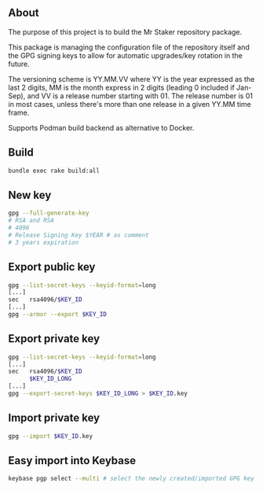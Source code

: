 ## About

The purpose of this project is to build the Mr Staker repository package.

This package is managing the configuration file of the repository itself and the GPG signing keys to allow for automatic upgrades/key rotation in the future.

The versioning scheme is YY.MM.VV where YY is the year expressed as the last 2 digits, MM is the month express in 2 digits (leading 0 included if Jan-Sep), and VV is a release number starting with 01. The release number is 01 in most cases, unless there's more than one release in a given YY.MM time frame.

Supports Podman build backend as alternative to Docker.

## Build

```bash
bundle exec rake build:all
```

## New key

```bash
gpg --full-generate-key
# RSA and RSA
# 4096
# Release Signing Key $YEAR # as comment
# 3 years expiration
```

## Export public key

```bash
gpg --list-secret-keys --keyid-format=long
[...]
sec   rsa4096/$KEY_ID
[...]
gpg --armor --export $KEY_ID
```

## Export private key

```bash
gpg --list-secret-keys --keyid-format=long
[...]
sec   rsa4096/$KEY_ID
      $KEY_ID_LONG
[...]
gpg --export-secret-keys $KEY_ID_LONG > $KEY_ID.key
```

## Import private key

```bash
gpg --import $KEY_ID.key
```

## Easy import into Keybase

```bash
keybase pgp select --multi # select the newly created/imported GPG key
```
